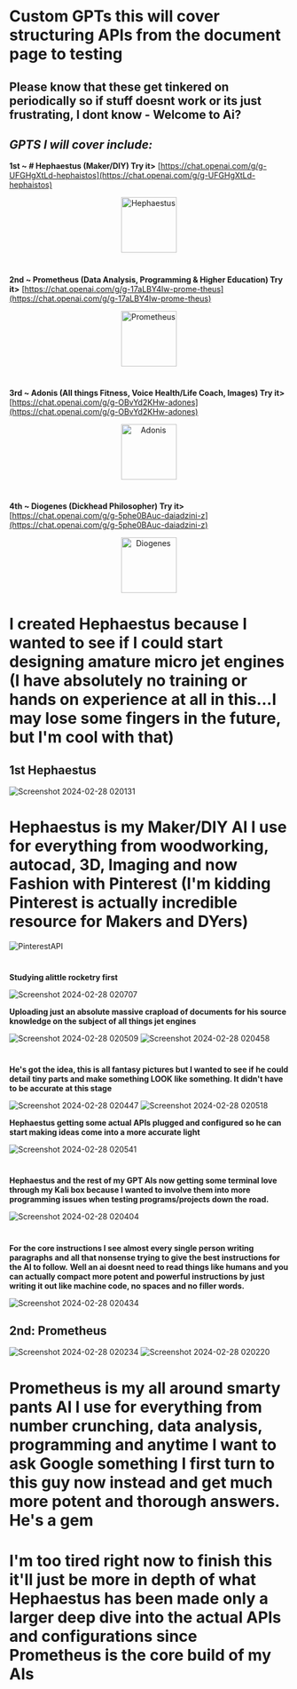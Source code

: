 # Custom GPTs this will cover structuring APIs from the document page to testing 

## Please know that these get tinkered on periodically so if stuff doesnt work or its just frustrating, I dont know - Welcome to Ai?

## *GPTS I will cover include:*

**1st ~ # Hephaestus (Maker/DIY) Try it>** [https://chat.openai.com/g/g-UFGHgXtLd-hephaistos](https://chat.openai.com/g/g-UFGHgXtLd-hephaistos)

<p align="center">
  <img src="https://github.com/TreadSoftly/Projects/assets/121847455/bb562900-1e15-4c2d-98f4-b6b8cbdfff50" alt="Hephaestus" width="100"/>
</p>

#

**2nd ~ Prometheus (Data Analysis, Programming & Higher Education) Try it>** [https://chat.openai.com/g/g-17aLBY4Iw-prome-theus](https://chat.openai.com/g/g-17aLBY4Iw-prome-theus)

<p align="center">
  <img src="https://github.com/TreadSoftly/Projects/assets/121847455/096402bf-f3fe-42d7-a46a-58e3c7057dc8" alt="Prometheus" width="100"/>
</p>

#

**3rd ~ Adonis (All things Fitness, Voice Health/Life Coach, Images) Try it>** [https://chat.openai.com/g/g-OBvYd2KHw-adones](https://chat.openai.com/g/g-OBvYd2KHw-adones)

<p align="center">
  <img src="https://github.com/TreadSoftly/Projects/assets/121847455/114ba9d7-d57f-4962-af78-5bcebac2c330" alt="Adonis" width="100"/>
</p>

#

**4th ~ Diogenes (Dickhead Philosopher) Try it>** [https://chat.openai.com/g/g-5phe0BAuc-daiadzini-z](https://chat.openai.com/g/g-5phe0BAuc-daiadzini-z)

<p align="center">
  <img src="https://github.com/TreadSoftly/Projects/assets/121847455/3703dc34-f696-4efe-b106-462d50b444b3" alt="Diogenes" width="100"/>
</p>

#

 # I created Hephaestus because I wanted to see if I could start designing amature micro jet engines (I have absolutely no training or hands on experience at all in this...I may lose some fingers in the future, but I'm cool with that)
 
## 1st Hephaestus 

![Screenshot 2024-02-28 020131](https://github.com/TreadSoftly/Projects/assets/121847455/0c78ac86-2a92-4cbe-9160-05f3d36ef936)

#

# **Hephaestus is my Maker/DIY AI I use for everything from woodworking, autocad, 3D, Imaging and now Fashion with Pinterest (I'm kidding Pinterest is actually incredible resource for Makers and DYers)**

![PinterestAPI](https://github.com/TreadSoftly/Projects/assets/121847455/59fe2743-ac69-4e78-bea5-ba0bcbfea853)

#
**Studying alittle rocketry first** 

![Screenshot 2024-02-28 020707](https://github.com/TreadSoftly/Projects/assets/121847455/a72c3a91-da96-4da4-bf85-1126e32a532a)

**Uploading just an absolute massive crapload of documents for his source knowledge on the subject of all things jet engines**

![Screenshot 2024-02-28 020509](https://github.com/TreadSoftly/Projects/assets/121847455/93672d55-7d09-4b06-88bd-fee1f4d830f6)
![Screenshot 2024-02-28 020458](https://github.com/TreadSoftly/Projects/assets/121847455/97e06422-6e92-4253-9f94-95a9315ef740)

#

**He's got the idea, this is all fantasy pictures but I wanted to see if he could detail tiny parts and make something LOOK like something. It didn't have to be accurate at this stage**

![Screenshot 2024-02-28 020447](https://github.com/TreadSoftly/Projects/assets/121847455/33dcc59e-3bef-49e4-93bc-9719d29bd1ac)
![Screenshot 2024-02-28 020518](https://github.com/TreadSoftly/Projects/assets/121847455/caaee078-9f2d-49d9-a913-23dfc3595044)

**Hephaestus getting some actual APIs plugged and configured so he can start making ideas come into a more accurate light**

![Screenshot 2024-02-28 020541](https://github.com/TreadSoftly/Projects/assets/121847455/d8121540-c6b1-4cb6-a1c2-263516003ed7)

#

**Hephaestus and the rest of my GPT AIs now getting some terminal love through my Kali box because I wanted to involve them into more programming issues when testing programs/projects down the road.**

![Screenshot 2024-02-28 020404](https://github.com/TreadSoftly/Projects/assets/121847455/9aa49f73-a4fc-450e-8ae2-5f641b069f6f)

#

**For the core instructions I see almost every single person writing paragraphs and all that nonsense trying to give the best instructions for the AI to follow.**
**Well an ai doesnt need to read things like humans and you can actually compact more potent and powerful instructions by just writing it out like machine code, no spaces and no filler words.**

![Screenshot 2024-02-28 020434](https://github.com/TreadSoftly/Projects/assets/121847455/8f301bf3-e41a-46fd-8c16-55913f2ce0bd)

##

## 2nd: Prometheus

![Screenshot 2024-02-28 020234](https://github.com/TreadSoftly/Projects/assets/121847455/eccc81f3-e611-4dd8-99d6-faa794c0e8cd)
![Screenshot 2024-02-28 020220](https://github.com/TreadSoftly/Projects/assets/121847455/24862656-ff63-483f-98e7-63adcfcc4912)

#

# **Prometheus is my all around smarty pants AI I use for everything from number crunching, data analysis, programming and anytime I want to ask Google something I first turn to this guy now instead and get much more potent and thorough answers. He's a gem**

##

# **I'm too tired right now to finish this it'll just be more in depth of what Hephaestus has been made only a larger deep dive into the actual APIs and configurations since Prometheus is the core build of my AIs**

#








